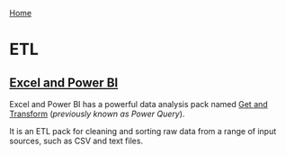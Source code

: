 [Home](../README.md)
# ETL


## [Excel and Power BI](./excel-powerbi-etl.md)
Excel and Power BI has a powerful data analysis pack named [Get and Transform](https://support.microsoft.com/en-us/office/about-power-query-in-excel-7104fbee-9e62-4cb9-a02e-5bfb1a6c536a?redirectSourcePath=%252fen-us%252farticle%252fget-transform-in-excel-881c63c6-37c5-4ca2-b616-59e18d75b4de) (*previously known as Power Query*).

It is an ETL pack for cleaning and sorting raw data from a range of input sources, such as CSV and text files.

